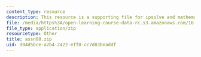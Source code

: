 ```yaml
---
content_type: resource
description: This resource is a supporting file for ipsolve and mathematical programming.
file: /media/https%3A/open-learning-course-data-rc.s3.amazonaws.com/16-410-principles-of-autonomy-and-decision-making-fall-2010/d04d5bcea2b42422eff8cc7d83beaddf_assn08.zip
file_type: application/zip
resourcetype: Other
title: assn08.zip
uid: d04d5bce-a2b4-2422-eff8-cc7d83beaddf
---
```


